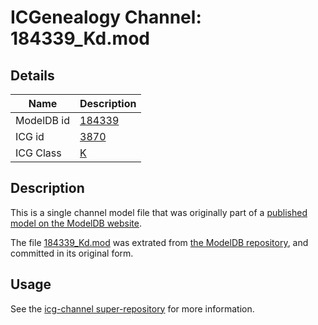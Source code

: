 # ICGenealogy Channel: 184339\_Kd.mod

## Details

Name | Description
---- | -----------
ModelDB id | [184339](http://senselab.med.yale.edu/ModelDB/ShowModel.cshtml?model=184339)
ICG id | [3870](http://icg.neurotheory.ox.ac.uk/channels/1/3870)
ICG Class | [K](http://icg.neurotheory.ox.ac.uk/channels/1)

## Description

This is a single channel model file that was originally part of a [published model on the ModelDB website](http://senselab.med.yale.edu/mModelDB/ShowModel.cshtml?model=184339).

The file [184339\_Kd.mod](184339_Kd.mod) was extrated from [the ModelDB repository](http://senselab.med.yale.edu/ModelDB/ShowModel.cshtml?model=184339), and committed in its original form.

## Usage

See the [icg-channel super-repository](https://github.com/icgenealogy/icg-channels) for more information.